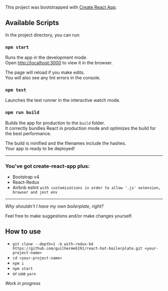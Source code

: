 This project was bootstrapped with [Create React App](https://github.com/facebookincubator/create-react-app).

## Available Scripts

In the project directory, you can run:

### `npm start`

Runs the app in the development mode.<br>
Open [http://localhost:3000](http://localhost:3000) to view it in the browser.

The page will reload if you make edits.<br>
You will also see any lint errors in the console.

### `npm test`

Launches the test runner in the interactive watch mode.<br>

### `npm run build`

Builds the app for production to the `build` folder.<br>
It correctly bundles React in production mode and optimizes the build for the best performance.

The build is minified and the filenames include the hashes.<br>
Your app is ready to be deployed!

-------------------------------------------

### You've got create-react-app plus:

- Bootstrap v4
- React-Redux
- Airbnb eslint `with customizations in order to allow '.js' extension, browser and jest env`

-------------------------------------------

*Why shouldn't I have my own boilerplate, right?*

Feel free to make suggestions and/or make changes yourself.

## How to use

- `git clone --depth=1 -b with-redux-b4 https://github.com/guilherme6191/react-hot-boilerplate.git <your-project-name>`
- `cd <your-project-name>`
- `npm i`
- `npm start`
- or use `yarn`


*Work in progress*

